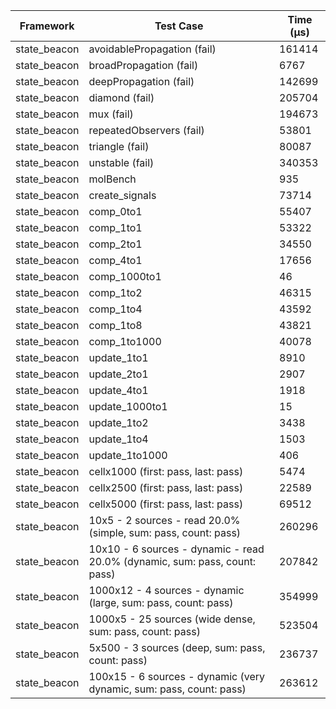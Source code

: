 | Framework | Test Case | Time (μs) |
| --- | --- | --- |
| state_beacon | avoidablePropagation (fail) | 161414 |
| state_beacon | broadPropagation (fail) | 6767 |
| state_beacon | deepPropagation (fail) | 142699 |
| state_beacon | diamond (fail) | 205704 |
| state_beacon | mux (fail) | 194673 |
| state_beacon | repeatedObservers (fail) | 53801 |
| state_beacon | triangle (fail) | 80087 |
| state_beacon | unstable (fail) | 340353 |
| state_beacon | molBench | 935 |
| state_beacon | create_signals | 73714 |
| state_beacon | comp_0to1 | 55407 |
| state_beacon | comp_1to1 | 53322 |
| state_beacon | comp_2to1 | 34550 |
| state_beacon | comp_4to1 | 17656 |
| state_beacon | comp_1000to1 | 46 |
| state_beacon | comp_1to2 | 46315 |
| state_beacon | comp_1to4 | 43592 |
| state_beacon | comp_1to8 | 43821 |
| state_beacon | comp_1to1000 | 40078 |
| state_beacon | update_1to1 | 8910 |
| state_beacon | update_2to1 | 2907 |
| state_beacon | update_4to1 | 1918 |
| state_beacon | update_1000to1 | 15 |
| state_beacon | update_1to2 | 3438 |
| state_beacon | update_1to4 | 1503 |
| state_beacon | update_1to1000 | 406 |
| state_beacon | cellx1000 (first: pass, last: pass) | 5474 |
| state_beacon | cellx2500 (first: pass, last: pass) | 22589 |
| state_beacon | cellx5000 (first: pass, last: pass) | 69512 |
| state_beacon | 10x5 - 2 sources - read 20.0% (simple, sum: pass, count: pass) | 260296 |
| state_beacon | 10x10 - 6 sources - dynamic - read 20.0% (dynamic, sum: pass, count: pass) | 207842 |
| state_beacon | 1000x12 - 4 sources - dynamic (large, sum: pass, count: pass) | 354999 |
| state_beacon | 1000x5 - 25 sources (wide dense, sum: pass, count: pass) | 523504 |
| state_beacon | 5x500 - 3 sources (deep, sum: pass, count: pass) | 236737 |
| state_beacon | 100x15 - 6 sources - dynamic (very dynamic, sum: pass, count: pass) | 263612 |
